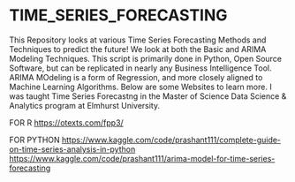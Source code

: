 # TIME_SERIES_FORECASTING
 This Repository looks at various Time Series Forecasting Methods and Techniques to predict the future! We look at both the Basic and ARIMA Modeling Techniques.
 This script is primarily done in Python, Open Source Software, but can be replicated in nearly any Business Intelligence Tool.
 ARIMA MOdeling is a form of Regression, and more closely aligned to Machine Learning Algorithms.
 Below are some Websites to learn more. I was taught Time Series Forecastng in the Master of Science Data Science & Analytics program at Elmhurst University.

 FOR R
 https://otexts.com/fpp3/

 FOR PYTHON
 https://www.kaggle.com/code/prashant111/complete-guide-on-time-series-analysis-in-python
 https://www.kaggle.com/code/prashant111/arima-model-for-time-series-forecasting

